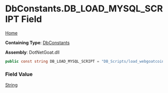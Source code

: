 # DbConstants\.DB\_LOAD\_MYSQL\_SCRIPT Field

[Home](../../../../../../../README.md)

**Containing Type**: [DbConstants](../README.md)

**Assembly**: DotNetGoat\.dll

```csharp
public const string DB_LOAD_MYSQL_SCRIPT = "DB_Scripts/load_webgoatcoins.sql"
```

### Field Value

[String](https://docs.microsoft.com/en-us/dotnet/api/system.string)

